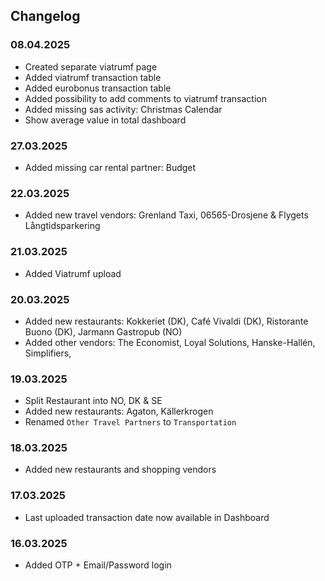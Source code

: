 ## Changelog

### 08.04.2025

- Created separate viatrumf page
- Added viatrumf transaction table
- Added eurobonus transaction table
- Added possibility to add comments to viatrumf transaction
- Added missing sas activity: Christmas Calendar
- Show average value in total dashboard

### 27.03.2025

- Added missing car rental partner: Budget

### 22.03.2025

- Added new travel vendors: Grenland Taxi, 06565-Drosjene & Flygets Långtidsparkering

### 21.03.2025

- Added Viatrumf upload

### 20.03.2025

- Added new restaurants: Kokkeriet (DK), Café Vivaldi (DK), Ristorante Buono (DK), Jarmann Gastropub (NO)
- Added other vendors: The Economist, Loyal Solutions, Hanske-Hallén, Simplifiers,

### 19.03.2025

- Split Restaurant into NO, DK & SE
- Added new restaurants: Agaton, Källerkrogen
- Renamed `Other Travel Partners` to `Transportation`

### 18.03.2025

- Added new restaurants and shopping vendors

### 17.03.2025

- Last uploaded transaction date now available in Dashboard

### 16.03.2025

- Added OTP + Email/Password login
